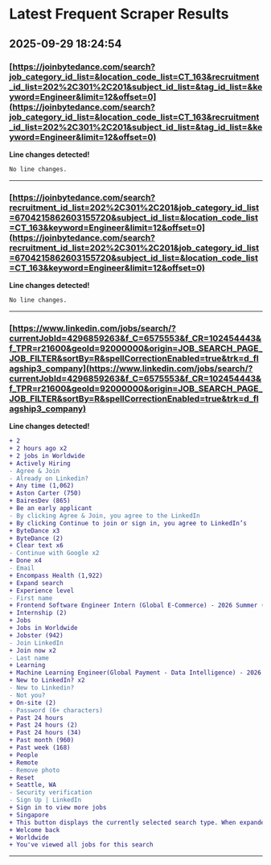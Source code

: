 # Latest Frequent Scraper Results

## 2025-09-29 18:24:54

### [https://joinbytedance.com/search?job_category_id_list=&location_code_list=CT_163&recruitment_id_list=202%2C301%2C201&subject_id_list=&tag_id_list=&keyword=Engineer&limit=12&offset=0](https://joinbytedance.com/search?job_category_id_list=&location_code_list=CT_163&recruitment_id_list=202%2C301%2C201&subject_id_list=&tag_id_list=&keyword=Engineer&limit=12&offset=0)

**Line changes detected!**

```diff
No line changes.
```

---
### [https://joinbytedance.com/search?recruitment_id_list=202%2C301%2C201&job_category_id_list=6704215862603155720&subject_id_list=&location_code_list=CT_163&keyword=Engineer&limit=12&offset=0](https://joinbytedance.com/search?recruitment_id_list=202%2C301%2C201&job_category_id_list=6704215862603155720&subject_id_list=&location_code_list=CT_163&keyword=Engineer&limit=12&offset=0)

**Line changes detected!**

```diff
No line changes.
```

---
### [https://www.linkedin.com/jobs/search/?currentJobId=4296859263&f_C=6575553&f_CR=102454443&f_TPR=r21600&geoId=92000000&origin=JOB_SEARCH_PAGE_JOB_FILTER&sortBy=R&spellCorrectionEnabled=true&trk=d_flagship3_company](https://www.linkedin.com/jobs/search/?currentJobId=4296859263&f_C=6575553&f_CR=102454443&f_TPR=r21600&geoId=92000000&origin=JOB_SEARCH_PAGE_JOB_FILTER&sortBy=R&spellCorrectionEnabled=true&trk=d_flagship3_company)

**Line changes detected!**

```diff
+ 2
+ 2 hours ago x2
+ 2 jobs in Worldwide
+ Actively Hiring
- Agree & Join
- Already on Linkedin?
+ Any time (1,062)
+ Aston Carter (750)
+ BairesDev (865)
+ Be an early applicant
- By clicking Agree & Join, you agree to the LinkedIn
+ By clicking Continue to join or sign in, you agree to LinkedIn’s
+ ByteDance x3
+ ByteDance (2)
+ Clear text x6
- Continue with Google x2
+ Done x4
- Email
+ Encompass Health (1,922)
+ Expand search
+ Experience level
- First name
+ Frontend Software Engineer Intern (Global E-Commerce) - 2026 Summer (BS/MS) x2
+ Internship (2)
+ Jobs
+ Jobs in Worldwide
+ Jobster (942)
- Join LinkedIn
+ Join now x2
- Last name
+ Learning
+ Machine Learning Engineer(Global Payment - Data Intelligence) - 2026 Start (PhD) x2
+ New to LinkedIn? x2
- New to Linkedin?
- Not you?
+ On-site (2)
- Password (6+ characters)
+ Past 24 hours
+ Past 24 hours (2)
+ Past 24 hours (34)
+ Past month (960)
+ Past week (168)
+ People
+ Remote
- Remove photo
+ Reset
+ Seattle, WA
- Security verification
- Sign Up | LinkedIn
+ Sign in to view more jobs
+ Singapore
+ This button displays the currently selected search type. When expanded it provides a list of search options that will switch the search inputs to match the current selection.
+ Welcome back
+ Worldwide
+ You've viewed all jobs for this search
```

---
